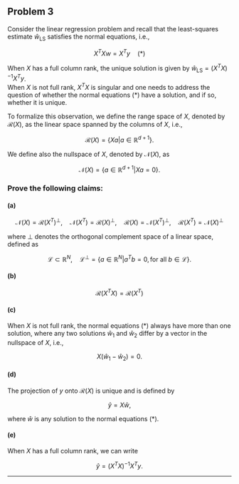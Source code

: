 ## Problem 3

Consider the linear regression problem and recall that the least-squares estimate $\hat{w}_{\text{LS}}$ satisfies the normal equations, i.e.,  
```math
X^T X w = X^T y \quad (*)
```
When $X$ has a full column rank, the unique solution is given by $\hat{w}_{\text{LS}} = (X^T X)^{-1} X^T y$.  
When $X$ is not full rank, $X^T X$ is singular and one needs to address the question of whether the normal equations $(*)$ have a solution, and if so, whether it is unique.  

To formalize this observation, we define the range space of $X$, denoted by $\mathcal{R}(X)$, as the linear space spanned by the columns of $X$, i.e.,  
```math
\mathcal{R}(X) = \{Xa | a \in \mathbb{R}^{d+1} \}.
```
We define also the nullspace of $X$, denoted by $\mathcal{N}(X)$, as  
```math
\mathcal{N}(X) = \{a \in \mathbb{R}^{d+1} | Xa = 0 \}.
```

### Prove the following claims:  
#### (a)

```math
\mathcal{N}(X) = \mathcal{R}(X^T)^\perp, \quad \mathcal{N}(X^T) = \mathcal{R}(X)^\perp, \quad \mathcal{R}(X) = \mathcal{N}(X^T)^\perp, \quad \mathcal{R}(X^T) = \mathcal{N}(X)^\perp
```

where $\perp$ denotes the orthogonal complement space of a linear space, defined as  

```math
\mathcal{L} \subset \mathbb{R}^N, \quad \mathcal{L}^\perp = \{a \in \mathbb{R}^N | a^T b = 0, \, \text{for all } b \in \mathcal{L} \}.
```

#### (b)  
```math
\mathcal{R}(X^T X) = \mathcal{R}(X^T)
```

#### (c) 
When $X$ is not full rank, the normal equations $(*)$ always have more than one solution, where any two solutions $\hat{w}_1$ and $\hat{w}_2$ differ by a vector in the nullspace of $X$, i.e.,  
```math
X (\hat{w}_1 - \hat{w}_2) = 0.
```

#### (d) 
The projection of $y$ onto $\mathcal{R}(X)$ is unique and is defined by  

```math
\hat{y} = X \hat{w},
```

where $\hat{w}$ is any solution to the normal equations $(*)$.

#### (e) 
When $X$ has a full column rank, we can write  

```math
\hat{y} = (X^T X)^{-1} X^T y.
```

---
